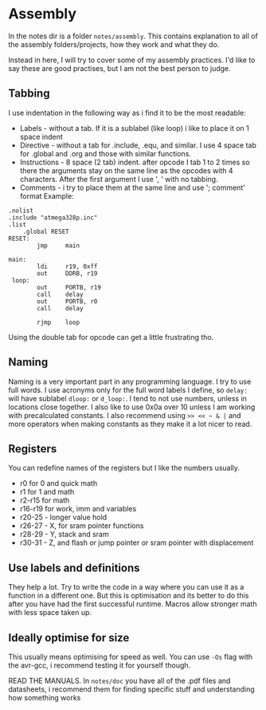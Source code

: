 # Assembly
In the notes dir is a folder `notes/assembly`. This contains explanation to all of the assembly folders/projects, how they work and what they do.

Instead in here, I will try to cover some of my assembly practices. I'd like to say these are good practises, but I am not the best person to judge.

## Tabbing
I use indentation in the following way as i find it to be the most readable:
 - Labels - without a tab. If it is a sublabel (like loop) i like to place it on 1 space indent
 - Directive - without a tab for .include, .equ, and similar. I use 4 space tab for .global and .org and those with similar functions.
 - Instructions - 8 space (2 tab) indent. after opcode I tab 1 to 2 times so there the arguments stay on the same line as the opcodes with 4 characters. After the first argument I use ', ' with no tabbing.
 - Comments - i try to place them at the same line and use '; comment' format
Example:
```
.nolist
.include "atmega328p.inc"
.list
	.global RESET
RESET:
		jmp 	main

main:
		ldi 	r19, 0xff
		out 	DDRB, r19
 loop:
 		out		PORTB, r19
 		call	delay
 		out		PORTB, r0
		call	delay

		rjmp 	loop
```

Using the double tab for opcode can get a little frustrating tho.

## Naming
Naming is a very important part in any programming language. I try to use full words. I use acronyms only for the full word labels I define, so `delay:` will have sublabel `dloop:` or `d_loop:`. I tend to not use numbers, unless in locations close together.
I also like to use 0x0a over 10 unless I am working with precalculated constants.
I also recommend using `>> << ~ & |` and more operators when making constants as they make it a lot nicer to read.

## Registers
You can redefine names of the registers but I like the numbers usually.
- r0 for 0 and quick math
- r1 for 1 and math
- r2-r15 for math
- r16-r19 for work, imm and variables
- r20-25 - longer value hold
- r26-27 - X, for sram pointer functions 
- r28-29 - Y, stack and sram
- r30-31 - Z, and flash or jump pointer or sram pointer with displacement

## Use labels and definitions
They help a lot. Try to write the code in a way where you can use it as a function in a different one. But this is optimisation and its better to do this after you have had the first successful runtime. Macros allow stronger math with less space taken up.

## Ideally optimise for size
This usually means optimising for speed as well. You can use `-Os` flag with the avr-gcc, i recommend testing it for yourself though.

READ THE MANUALS. In `notes/doc` you have all of the .pdf files and datasheets, i recommend them for finding specific stuff and understanding how something works
